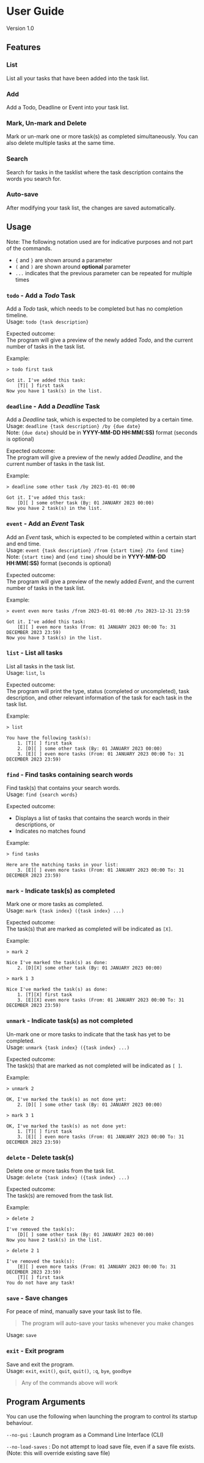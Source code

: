 # User Guide
Version 1.0


## Features 

### List
List all your tasks that have been added into the task list.

### Add
Add a Todo, Deadline or Event into your task list.

### Mark, Un-mark and Delete
Mark or un-mark one or more task(s) as completed simultaneously.
You can also delete multiple tasks at the same time.

### Search
Search for tasks in the tasklist where the task description contains the words you search for.

### Auto-save
After modifying your task list, the changes are saved automatically.



## Usage
Note: The following notation used are for indicative purposes and not part of the commands.
* `{` and `}` are shown around a parameter
* `(` and `)` are shown around **optional** parameter
* `...` indicates that the previous parameter can be repeated for multiple times 


### `todo` - Add a *Todo* Task
Add a *Todo* task, which needs to be completed but has no completion timeline.\
Usage: `todo {task description}`

Expected outcome:\
The program will give a preview of the newly added *Todo*, 
and the current number of tasks in the task list.

Example:
```
> todo first task

Got it. I've added this task:
	[T][ ] first task
Now you have 1 task(s) in the list.
```


### `deadline` - Add a *Deadline* Task
Add a *Deadline* task, which is expected to be completed by a certain time.\
Usage: `deadline {task description} /by {due date}`\
Note: `{due date}` should be in **YYYY-MM-DD HH:MM(:SS)** format (seconds is optional)

Expected outcome:\
The program will give a preview of the newly added *Deadline*,
and the current number of tasks in the task list.

Example:
```
> deadline some other task /by 2023-01-01 00:00

Got it. I've added this task:
	[D][ ] some other task (By: 01 JANUARY 2023 00:00)
Now you have 2 task(s) in the list.
```


### `event` - Add an *Event* Task
Add an *Event* task, which is expected to be completed within a certain start and end time.\
Usage: `event {task description} /from {start time} /to {end time}`\
Note: `{start time}` and `{end time}` should be in **YYYY-MM-DD HH:MM(:SS)** format (seconds is optional)

Expected outcome:\
The program will give a preview of the newly added *Event*, and the current number of tasks in the task list.

Example:
```
> event even more tasks /from 2023-01-01 00:00 /to 2023-12-31 23:59

Got it. I've added this task:
	[E][ ] even more tasks (From: 01 JANUARY 2023 00:00 To: 31 DECEMBER 2023 23:59)
Now you have 3 task(s) in the list.
```


### `list` - List all tasks
List all tasks in the task list.\
Usage: `list`, `ls`

Expected outcome:\
The program will print the type, status (completed or uncompleted), task description, and other relevant information
of the task for each task in the task list.

Example:
```
> list

You have the following task(s):
	1. [T][ ] first task
	2. [D][ ] some other task (By: 01 JANUARY 2023 00:00)
	3. [E][ ] even more tasks (From: 01 JANUARY 2023 00:00 To: 31 DECEMBER 2023 23:59)
```


### `find` - Find tasks containing search words
Find task(s) that contains your search words.\
Usage: `find {search words}`

Expected outcome:
* Displays a list of tasks that contains the search words in their descriptions, or
* Indicates no matches found

Example:
```
> find tasks

Here are the matching tasks in your list:
	3. [E][ ] even more tasks (From: 01 JANUARY 2023 00:00 To: 31 DECEMBER 2023 23:59)
```


### `mark` - Indicate task(s) as completed
Mark one or more tasks as completed.\
Usage: `mark {task index} ({task index} ...)`

Expected outcome:\
The task(s) that are marked as completed will be indicated as `[X]`.

Example:
```
> mark 2

Nice I've marked the task(s) as done:
	2. [D][X] some other task (By: 01 JANUARY 2023 00:00)

> mark 1 3

Nice I've marked the task(s) as done:
	1. [T][X] first task
	3. [E][X] even more tasks (From: 01 JANUARY 2023 00:00 To: 31 DECEMBER 2023 23:59)
```


### `unmark` - Indicate task(s) as not completed
Un-mark one or more tasks to indicate that the task has yet to be completed.\
Usage: `unmark {task index} ({task index} ...)`

Expected outcome:\
The task(s) that are marked as not completed will be indicated as `[ ]`.

Example:
```
> unmark 2

OK, I've marked the task(s) as not done yet:
	2. [D][ ] some other task (By: 01 JANUARY 2023 00:00)

> mark 3 1

OK, I've marked the task(s) as not done yet:
	1. [T][ ] first task
	3. [E][ ] even more tasks (From: 01 JANUARY 2023 00:00 To: 31 DECEMBER 2023 23:59)
```


### `delete` - Delete task(s)
Delete one or more tasks from the task list.\
Usage: `delete {task index} ({task index} ...)`

Expected outcome:\
The task(s) are removed from the task list.

Example:
```
> delete 2

I've removed the task(s):
	[D][ ] some other task (By: 01 JANUARY 2023 00:00)
Now you have 2 task(s) in the list.

> delete 2 1

I've removed the task(s):
	[E][ ] even more tasks (From: 01 JANUARY 2023 00:00 To: 31 DECEMBER 2023 23:59)
	[T][ ] first task
You do not have any task!
```


### `save` - Save changes
For peace of mind, manually save your task list to file. 
>  The program will auto-save your tasks whenever you make changes

Usage: `save`

### `exit` - Exit program
Save and exit the program.\
Usage: `exit`, `exit()`, `quit`, `quit()`, `:q`, `bye`, `goodbye`
> Any of the commands above will work


## Program Arguments

You can use the following when launching the program to control its startup behaviour.

`--no-gui` : Launch program as a Command Line Interface (CLI)

`--no-load-saves` : Do not attempt to load save file, even if a save file exists. (Note: this will override existing 
save file)